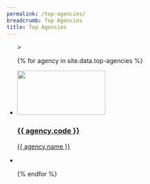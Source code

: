 ```yaml
---
permalink: /top-agencies/
breadcrumb: Top Agencies
title: Top Agencies
---
```


<ul class="block-grid">>
  
{% for agency in site.data.top-agencies %}
  
  <li classe="grid-item"> 
    <a href="{{ agency.website }}" style="color: black text-decoration: none">
      <img src="{{ agency.image-url }}" style="height: 100px; width:200px;"/>
      <h3> {{ agency.code }} </h3>
      <p> {{ agency.name }} </p>
    </a>
  </li>

   <li class="grid-item filler"></li>
   
{% endfor %}

</ul>



